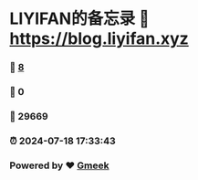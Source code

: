 # LIYIFAN的备忘录 :link: https://blog.liyifan.xyz 
### :page_facing_up: [8](https://blog.liyifan.xyz/tag.html) 
### :speech_balloon: 0 
### :hibiscus: 29669 
### :alarm_clock: 2024-07-18 17:33:43 
### Powered by :heart: [Gmeek](https://github.com/Meekdai/Gmeek)
